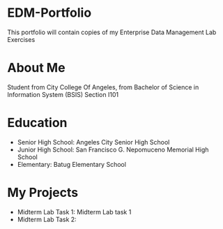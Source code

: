 # EDM-Portfolio
This portfolio will contain copies of my Enterprise Data Management Lab Exercises

# About Me
Student from City College Of Angeles, from Bachelor of Science in Information System (BSIS) Section I101

# Education
- Senior High School: Angeles City Senior High School
- Junior High School: San Francisco G. Nepomuceno Memorial High School
- Elementary: Batug Elementary School
# My Projects
- Midterm Lab Task 1: Midterm Lab task 1
- Midterm Lab Task 2:
